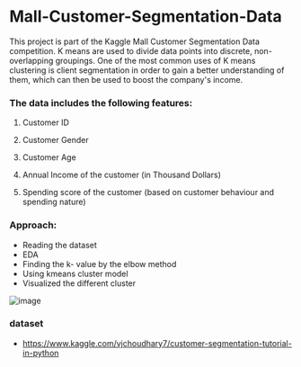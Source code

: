 # Mall-Customer-Segmentation-Data
This project is part of the Kaggle Mall Customer Segmentation Data competition. K means are used to divide data points into discrete, non-overlapping groupings. One of the most common uses of K means clustering is client segmentation in order to gain a better understanding of them, which can then be used to boost the company's income.

### The data includes the following features:

1. Customer ID

2. Customer Gender

3. Customer Age

4. Annual Income of the customer (in Thousand Dollars)

5. Spending score of the customer (based on customer behaviour and spending nature)


### Approach:
- Reading the dataset
- EDA
- Finding the k- value by the elbow method
- Using kmeans cluster model 
- Visualized the different cluster 

 ![image](https://user-images.githubusercontent.com/86415241/138083670-9c4a9602-b97c-403e-b655-804b14654aa6.png)
 
 ### dataset
 - https://www.kaggle.com/vjchoudhary7/customer-segmentation-tutorial-in-python
